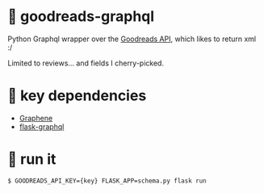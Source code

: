 # 📗 goodreads-graphql

Python Graphql wrapper over the [Goodreads API](https://www.goodreads.com/api), which likes to return xml :/

Limited to reviews... and fields I cherry-picked.

# 🌳 key dependencies
- [Graphene](https://github.com/graphql-python/graphene/)
- [flask-graphql](https://github.com/graphql-python/flask-graphql)

# 🏃 run it
```
$ GOODREADS_API_KEY={key} FLASK_APP=schema.py flask run
```
